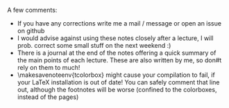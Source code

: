 A few comments:
- If you have any corrections write me a mail / message or open an issue on github 
- I would advise against using these notes closely after a lecture, I will prob. correct some small stuff on the next weekend :)
- There is a journal at the end of the notes offering a quick summary of the main points of each lecture. These are also written by me, so don#t rely on them to much!
- \makesavenoteenv{tcolorbox} might cause your compilation to fail, if your LaTeX installation is out of date! You can safely comment that line out, although the footnotes will be worse (confined to the colorboxes, instead of the pages)